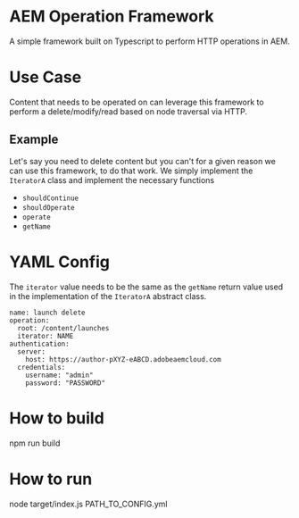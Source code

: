 # AEM Operation Framework 

A simple framework built on Typescript to perform HTTP operations in AEM.

# Use Case

Content that needs to be operated on can leverage this framework to perform a delete/modify/read based on node traversal via HTTP. 

## Example

Let's say you need to delete content but you can't for a given reason we can use this framework, to do that work. We simply implement the `IteratorA` class and implement the necessary functions

- `shouldContinue`
- `shouldOperate`
- `operate `
- `getName`

# YAML Config

The `iterator` value needs to be the same as the `getName` return value used in the implementation of the `IteratorA` abstract class.

```
name: launch delete
operation:
  root: /content/launches
  iterator: NAME
authentication:
  server:
    host: https://author-pXYZ-eABCD.adobeaemcloud.com
  credentials:
    username: "admin"
    password: "PASSWORD"
```

# How to build

  npm run build

# How to run

  node target/index.js PATH_TO_CONFIG.yml
